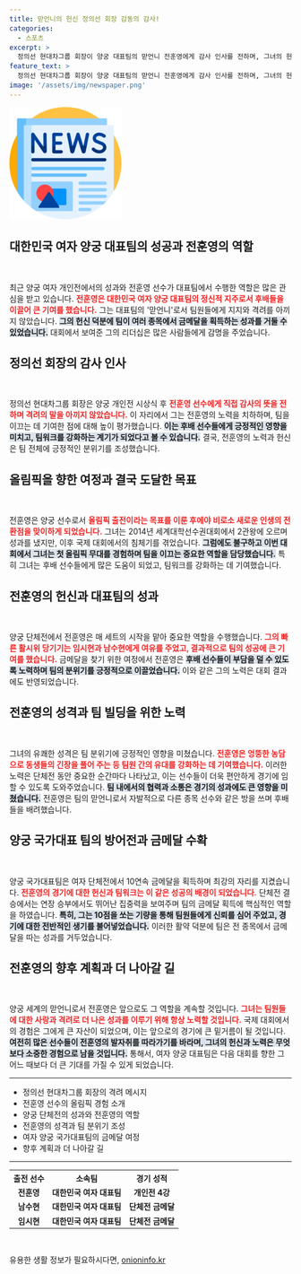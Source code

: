```yaml
---
title: 맏언니의 헌신 정의선 회장 감동의 감사!
categories:
  - 스포츠
excerpt: >
  정의선 현대차그룹 회장이 양궁 대표팀의 맏언니 전훈영에게 감사 인사를 전하며, 그녀의 헌신과 배려에 감명받았다고 밝혔습니다. 비록 개인전 메달은 없었지만, 전훈영은 팀의 정신적 지주로서 금메달 쾌거에 큰 역할을 했습니다.
feature_text: >
  정의선 현대차그룹 회장이 양궁 대표팀의 맏언니 전훈영에게 감사 인사를 전하며, 그녀의 헌신과 배려에 감명받았다고 밝혔습니다. 비록 개인전 메달은 없었지만, 전훈영은 팀의 정신적 지주로서 금메달 쾌거에 큰 역할을 했습니다.
image: '/assets/img/newspaper.png'
---
```


<p><img src="/assets/img/newspaper.png" alt="kimp 속보" /></p>

<h2 data-ke-size="size26">대한민국 여자 양궁 대표팀의 성공과 전훈영의 역할</h2>

<p data-ke-size="size16">&nbsp;</p>

<p data-ke-size="size16">최근 양궁 여자 개인전에서의 성과와 전훈영 선수가 대표팀에서 수행한 역할은 많은 관심을 받고 있습니다. <b><span style="color: #ee2323;">전훈영은 대한민국 여자 양궁 대표팀의 정신적 지주로서 후배들을 이끌어 큰 기여를 했습니다.</span></b> 그는 대표팀의 '맏언니'로서 팀원들에게 지지와 격려를 아끼지 않았습니다. <b><span style="background-color: #21538527;">그의 헌신 덕분에 팀이 여러 종목에서 금메달을 획득하는 성과를 거둘 수 있었습니다.</span></b> 대회에서 보여준 그의 리더십은 많은 사람들에게 감명을 주었습니다.</p>

<h2 data-ke-size="size26">정의선 회장의 감사 인사</h2>

<p data-ke-size="size16">&nbsp;</p>

<p data-ke-size="size16">정의선 현대차그룹 회장은 양궁 개인전 시상식 후 <b><span style="color: #ee2323;">전훈영 선수에게 직접 감사의 뜻을 전하며 격려의 말을 아끼지 않았습니다.</span></b> 이 자리에서 그는 전훈영의 노력을 치하하며, 팀을 이끄는 데 기여한 점에 대해 높이 평가했습니다. <b><span style="background-color: #21538527;">이는 후배 선수들에게 긍정적인 영향을 미치고, 팀워크를 강화하는 계기가 되었다고 볼 수 있습니다.</span></b> 결국, 전훈영의 노력과 헌신은 팀 전체에 긍정적인 분위기를 조성했습니다.</p>

<h2 data-ke-size="size26">올림픽을 향한 여정과 결국 도달한 목표</h2>

<p data-ke-size="size16">&nbsp;</p>

<p data-ke-size="size16">전훈영은 양궁 선수로서 <b><span style="color: #ee2323;">올림픽 출전이라는 목표를 이룬 후에야 비로소 새로운 인생의 전환점을 맞이하게 되었습니다.</span></b> 그녀는 2014년 세계대학선수권대회에서 2관왕에 오르며 성과를 냈지만, 이후 국제 대회에서의 침체기를 겪었습니다. <b><span style="background-color: #21538527;">그럼에도 불구하고 이번 대회에서 그녀는 첫 올림픽 무대를 경험하며 팀을 이끄는 중요한 역할을 담당했습니다.</span></b> 특히 그녀는 후배 선수들에게 많은 도움이 되었고, 팀워크를 강화하는 데 기여했습니다.</p>

<h2 data-ke-size="size26">전훈영의 헌신과 대표팀의 성과</h2>

<p data-ke-size="size16">&nbsp;</p>

<p data-ke-size="size16">양궁 단체전에서 전훈영은 매 세트의 시작을 맡아 중요한 역할을 수행했습니다. <b><span style="color: #ee2323;">그의 빠른 활시위 당기기는 임시현과 남수현에게 여유를 주었고, 결과적으로 팀의 성공에 큰 기여를 했습니다.</span></b> 금메달을 찾기 위한 여정에서 전훈영은 <b><span style="background-color: #21538527;">후배 선수들이 부담을 덜 수 있도록 노력하며 팀의 분위기를 긍정적으로 이끌었습니다.</span></b> 이와 같은 그의 노력은 대회 결과에도 반영되었습니다.</p>

<h2 data-ke-size="size26">전훈영의 성격과 팀 빌딩을 위한 노력</h2>

<p data-ke-size="size16">&nbsp;</p>

<p data-ke-size="size16">그녀의 유쾌한 성격은 팀 분위기에 긍정적인 영향을 미쳤습니다. <b><span style="color: #ee2323;">전훈영은 엉뚱한 농담으로 동생들의 긴장을 풀어 주는 등 팀원 간의 유대를 강화하는 데 기여했습니다.</span></b> 이러한 노력은 단체전 동안 중요한 순간마다 나타났고, 이는 선수들이 더욱 편안하게 경기에 임할 수 있도록 도와주었습니다. <b><span style="background-color: #21538527;">팀 내에서의 협력과 소통은 경기의 성과에도 큰 영향을 미쳤습니다.</span></b> 전훈영은 팀의 맏언니로서 자발적으로 다른 종목 선수와 같은 방을 쓰며 후배들을 배려했습니다.</p>

<h2 data-ke-size="size26">양궁 국가대표 팀의 방어전과 금메달 수확</h2>

<p data-ke-size="size16">&nbsp;</p>

<p data-ke-size="size16">양궁 국가대표팀은 여자 단체전에서 10연속 금메달을 획득하며 최강의 자리를 지켰습니다. <b><span style="color: #ee2323;">전훈영의 경기에 대한 헌신과 팀워크는 이 같은 성공의 배경이 되었습니다.</span></b> 단체전 결승에서는 연장 승부에서도 뛰어난 집중력을 보여주며 팀의 금메달 획득에 핵심적인 역할을 하였습니다. <b><span style="background-color: #21538527;">특히, 그는 10점을 쏘는 기량을 통해 팀원들에게 신뢰를 심어 주었고, 경기에 대한 전반적인 생기를 불어넣었습니다.</span></b> 이러한 활약 덕분에 팀은 전 종목에서 금메달을 따는 성과를 거두었습니다.</p>

<h2 data-ke-size="size26">전훈영의 향후 계획과 더 나아갈 길</h2>

<p data-ke-size="size16">&nbsp;</p>

<p data-ke-size="size16">양궁 세계의 맏언니로서 전훈영은 앞으로도 그 역할을 계속할 것입니다. <b><span style="color: #ee2323;">그녀는 팀원들에 대한 사랑과 격려로 더 나은 성과를 이루기 위해 항상 노력할 것입니다.</span></b> 국제 대회에서의 경험은 그에게 큰 자산이 되었으며, 이는 앞으로의 경기에 큰 밑거름이 될 것입니다. <b><span style="background-color: #21538527;">여전히 많은 선수들이 전훈영의 발자취를 따라가기를 바라며, 그녀의 헌신과 노력은 무엇보다 소중한 경험으로 남을 것입니다.</span></b> 통해서, 여자 양궁 대표팀은 다음 대회를 향한 그 어느 때보다 더 큰 기대를 가질 수 있게 되었습니다.</p>

<hr>

<ul>
  <li>정의선 현대차그룹 회장의 격려 메시지</li>
  <li>전훈영 선수의 올림픽 경험 소개</li>
  <li>양궁 단체전의 성과와 전훈영의 역할</li>
  <li>전훈영의 성격과 팀 분위기 조성</li>
  <li>여자 양궁 국가대표팀의 금메달 여정</li>
  <li>향후 계획과 더 나아갈 길</li>
</ul>

<hr>

<table style="width: 100%;">
  <tr>
    <th style="text-align: center;"><b>출전 선수</b></th>
    <th style="text-align: center;"><b>소속팀</b></th>
    <th style="text-align: center;"><b>경기 성적</b></th>
  </tr>
  <tr>
    <td style="text-align: center; height: 17px;"><b>전훈영</b></td>
    <td style="text-align: center; height: 17px;"><b>대한민국 여자 대표팀</b></td>
    <td style="text-align: center; height: 17px;"><b>개인전 4강</b></td>
  </tr>
  <tr>
    <td style="text-align: center; height: 17px;"><b>남수현</b></td>
    <td style="text-align: center; height: 17px;"><b>대한민국 여자 대표팀</b></td>
    <td style="text-align: center; height: 17px;"><b>단체전 금메달</b></td>
  </tr>
  <tr>
    <td style="text-align: center; height: 17px;"><b>임시현</b></td>
    <td style="text-align: center; height: 17px;"><b>대한민국 여자 대표팀</b></td>
    <td style="text-align: center; height: 17px;"><b>단체전 금메달</b></td>
  </tr>
</table>

<p data-ke-size="size16">&nbsp;</p>
유용한 생활 정보가 필요하시다면, <a href="https://onioninfo.kr" rel="dofollow">onioninfo.kr</a>



